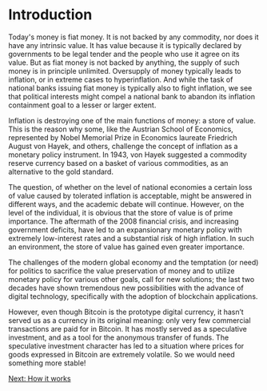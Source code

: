 # Introduction
Today's money is fiat money. It is not backed by any commodity, nor does it have any intrinsic value. It has value because it is typically declared by governments to be legal tender and the people who use it agree on its value. But as fiat money is not backed by anything, the supply of such money is in principle unlimited. Oversupply of money typically leads to inflation, or in extreme cases to hyperinflation. And while the task of national banks issuing fiat money is typically also to fight inflation, we see that political interests might compel a national bank to abandon its inflation containment goal to a lesser or larger extent.
 
Inflation is destroying one of the main functions of money: a store of value. This is the reason why some, like the Austrian School of Economics, represented by Nobel Memorial Prize in Economics laureate Friedrich August von Hayek, and others, challenge the concept of inflation as a monetary policy instrument. In 1943, von Hayek suggested a commodity reserve currency based on a basket of various commodities, as an alternative to the gold standard.
 
The question, of whether on the level of national economies a certain loss of value caused by tolerated inflation is acceptable, might be answered in different ways, and the academic debate will continue. However, on the level of the individual, it is obvious that the store of value is of prime importance. The aftermath of the 2008 financial crisis, and increasing government deficits, have led to an expansionary monetary policy with extremely low-interest rates and a substantial risk of high inflation. In such an environment, the store of value has gained even greater importance.
 
The challenges of the modern global economy and the temptation (or need) for politics to sacrifice the value preservation of money and to utilize monetary policy for various other goals, call for new solutions; the last two decades have shown tremendous new possibilities with the advance of digital technology, specifically with the adoption of blockchain applications.
 
However, even though Bitcoin is the prototype digital currency, it hasn’t served us as a currency in its original meaning: only very few commercial transactions are paid for in Bitcoin. It has mostly served as a speculative investment, and as a tool for the anonymous transfer of funds. The speculative investment character has led to a situation where prices for goods expressed in Bitcoin are extremely volatile. So we would need something more stable!


[Next: How it works](whitepaper/how.md)